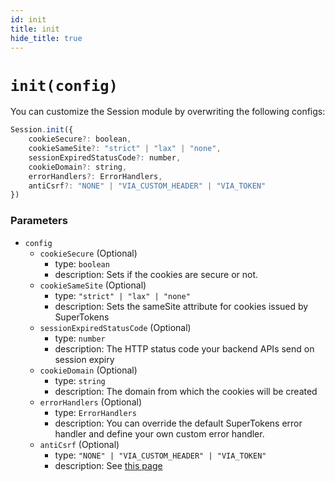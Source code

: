 ```yaml
---
id: init
title: init
hide_title: true
---
```


# ``init(config)``
You can customize the Session module by overwriting the following configs:

```js
Session.init({
    cookieSecure?: boolean,
    cookieSameSite?: "strict" | "lax" | "none",
    sessionExpiredStatusCode?: number,
    cookieDomain?: string,
    errorHandlers?: ErrorHandlers,
    antiCsrf?: "NONE" | "VIA_CUSTOM_HEADER" | "VIA_TOKEN"
})
```

### Parameters
- ``config``
  - ``cookieSecure`` (Optional)
    - type: ``boolean``
    - description: Sets if the cookies are secure or not.
  - ``cookieSameSite`` (Optional)
    - type:  ``"strict" | "lax" | "none"``
    - description: Sets the sameSite attribute for cookies issued by SuperTokens
  - ``sessionExpiredStatusCode`` (Optional)
    - type: ``number``
    - description: The HTTP status code your backend APIs send on session expiry
  - ``cookieDomain`` (Optional)
    - type: ``string``
    - description:  The domain from which the cookies will be created
  - ``errorHandlers`` (Optional)
    - type: ``ErrorHandlers``
    - description: You can override the default SuperTokens error handler and define your own custom error handler.
  - ``antiCsrf`` (Optional)
    - type: `"NONE" | "VIA_CUSTOM_HEADER" | "VIA_TOKEN"`
    - description: See [this page](/docs/session/common-customizations/sessions/anti-csrf)
